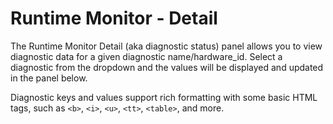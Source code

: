 # Runtime Monitor - Detail

The Runtime Monitor Detail (aka diagnostic status) panel allows you to view diagnostic data for a given diagnostic name/hardware_id.  Select a diagnostic from the dropdown and the values will be displayed and updated in the panel below.

Diagnostic keys and values support rich formatting with some basic HTML tags, such as `<b>`, `<i>`, `<u>`, `<tt>`, `<table>`, and more.
